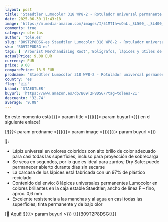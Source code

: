 ```yaml
---
layout: post
title: 'Staedtler Lumocolor 318 WP8-2 - Rotulador universal permanente  resistente al agua  secado en segundos  punta F  0 6 mm  8 rotuladores de colores brillantes '
date: 2025-06-30 11:43:18
image: 'https://m.media-amazon.com/images/I/51MTIh+uOnL._SL500_._SL400_.jpg'
comments: true
category: ofertas
author: 'tole.es'
slug: 'B09T2P8DSG-es Staedtler Lumocolor 318 WP8-2 - Rotulador universal...'
sku: 'B09T2P8DSG-es'
tags: [ 'Arborist Merchandising Root','Bolígrafos, lápices y útiles de escritura','Oficina y papelería','Outlet Oficina y papelería','Rotuladores permanentes','Rotuladores y subrayadores','Self Service','Special Features Stores','ea2646c3-be00-45fe-8702-34c4f95305c9_0','ea2646c3-be00-45fe-8702-34c4f95305c9_701','rotulador','rotuladores','staedtler','🇪🇸', ]
actualPrice: 9.08 EUR
currency: EUR
price: 9.08
comparePrice: 13.5 EUR
prodname: 'Staedtler Lumocolor 318 WP8-2 - Rotulador universal permanente  resistente al agua  secado en segundos  punta F  0 6 mm  8 rotuladores de colores brillantes '
country: 'es'
flag: '🇪🇸'
brand: 'STAEDTLER'
buyurl: 'https://www.amazon.es/dp/B09T2P8DSG/?tag=tolees-21'
descuento: '32.74'
average: '9.08'
---
```


En este momento está [{{< param title >}}]({{< param buyurl >}}) en el siguiente enlace!

[![{{< param prodname >}}]({{< param image >}})]({{< param buyurl >}})

🔎:

- Lápiz universal en colores coloridos con alto brillo de color adecuado para casi todas las superficies, incluso para proyección de sobrecarga
- Se seca en segundos, por lo que es ideal para zurdos; Dry Safe: puede permanecer abierto durante días sin secarse
- La carcasa de los lápices está fabricada con un 97% de plástico reciclado
- Contenido del envío: 8 lápices universales permanentes Lumocolor en colores brillantes en la caja estable Staedtler; ancho de línea F – fino, aprox. 0,6 mm
- Excelente resistencia a las manchas y al agua en casi todas las superficies; tinta permanente y de bajo olor

[🛒 Aquí!!!]({{< param buyurl >}})
{{<world>}}B09T2P8DSG{{</world>}}
